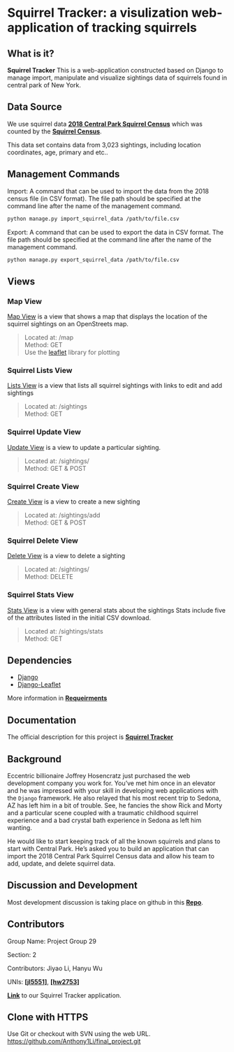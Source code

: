 # Squirrel Tracker: a visulization web-application of tracking squirrels


## What is it?

**Squirrel Tracker** This is a web-application constructed based on Django to manage import, manipulate and visualize sightings data of squirrels found in central park of New York.


## Data Source
We use squirrel data [**2018 Central Park Squirrel Census**](https://data.cityofnewyork.us/Environment/2018-Central-Park-Squirrel-Census-Squirrel-Data/vfnx-vebw) which was counted by the [**Squirrel Census**](https://www.thesquirrelcensus.com/). 

This data set contains data from 3,023 sightings, including location coordinates, age, primary and etc..


## Management Commands
Import: A command that can be used to import the data from the 2018 census file (in CSV format). The file path should be specified at the command line after the name of the management command. 

```sh
python manage.py import_squirrel_data /path/to/file.csv
```

Export: A command that can be used to export the data in CSV format. The file path should be specified at the command line after the name of the management command.

```sh
python manage.py export_squirrel_data /path/to/file.csv
```

## Views

### Map View    
[Map View](https://project-261004.appspot.com/map/)   is a view that shows a map that displays the location of the squirrel sightings on an OpenStreets map.   
>Located at: /map   
Method: GET   
Use the [leaflet](https://leafletjs.com/) library for plotting   

### Squirrel Lists View   
[Lists View](https://project-261004.appspot.com/sightings/) is a view that lists all squirrel sightings with links to edit and add sightings   
>Located at: /sightings   
	Method: GET   

### Squirrel Update View   
[Update View](https://project-261004.appspot.com/sightings/13E-AM-1017-05/) is a view to update a particular sighting.    
>Located at: /sightings/<unique-squirrel-id>   
	Method: GET & POST   


### Squirrel Create View   
[Create View](https://project-261004.appspot.com/sighitngs/add/) is a view to create a new sighting   
>Located at: /sightings/add   
	Method: GET & POST   

### Squirrel Delete View   
[Delete View](https://project-261004.appspot.com/sightings/13E-AM-1017-05/) is a view to delete a sighting    
>Located at: /sightings/<unique-squirrel-id>   
	Method: DELETE   

### Squirrel Stats View   
[Stats View](https://project-261004.appspot.com/sightings/stats/) is a view with general stats about the sightings
Stats include five of the attributes listed in the initial CSV download.    
>Located at: /sightings/stats   
Method: GET   



## Dependencies
- [Django](https://www.djangoproject.com)
- [Django-Leaflet](https://django-leaflet.readthedocs.io/en/latest/)  

More information in [**Requeirments**](https://github.com/Anthony1Li/final_project/blob/master/requirements.txt)

## Documentation
The official description for this project is [**Squirrel Tracker**](https://docs.google.com/document/d/1SPv3fMDKiemrR86rD-S9ecvI2npz3PljDzwCfxK2x5g/edit)

## Background
Eccentric billionaire Joffrey Hosencratz just purchased the web development company you work for. You’ve met him once in an elevator and he was impressed with your skill in developing web applications with the ``Django`` framework. He also relayed that his most recent trip to Sedona, AZ has left him in a bit of trouble. See, he fancies the show Rick and Morty and a particular scene coupled with a traumatic childhood squirrel experience and a bad crystal bath experience in Sedona as left him wanting. 

He would like to start keeping track of all the known squirrels and plans to start with Central Park. He’s asked you to build an application that can import the 2018 Central Park Squirrel Census data and allow his team to add, update, and delete squirrel data. 



## Discussion and Development
Most development discussion is taking place on github in this [**Repo**](https://github.com/Anthony1Li/final_project).


## Contributors

Group Name: Project Group 29

Section: 2

Contributors: Jiyao Li, Hanyu Wu

UNIs: [**[jl5551]**](https://github.com/Anthony1Li), [**[hw2753]**](https://github.com/harrywoo)

[**Link**](https://project-261004.appspot.com/sightings) to our Squirrel Tracker application.

## Clone with HTTPS

Use Git or checkout with SVN using the web URL.
<https://github.com/Anthony1Li/final_project.git>